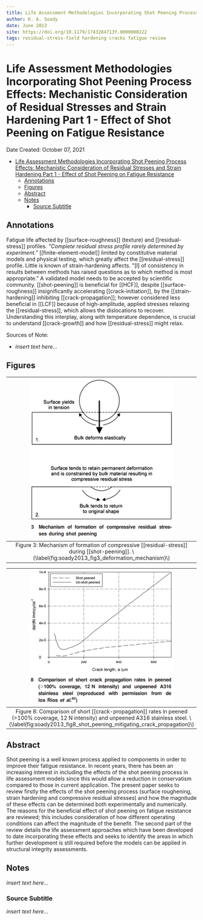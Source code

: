 ```yaml
---
title: Life Assessment Methodologies Incorporating Shot Peening Process Effects: Mechanistic Consideration of Residual Stresses and Strain Hardening Part 1 - Effect of Shot Peening on Fatigue Resistance
author: K. A. Soady
date: June 2013
site: https://doi.org/10.1179/1743284713Y.0000000222
tags: residual-stress-field hardening cracks fatigue review
---
```

<script type="text/javascript"
        src="https://cdnjs.cloudflare.com/ajax/libs/mathjax/2.7.0/MathJax.js?config=TeX-AMS_CHTML">
</script>
<script type="text/x-mathjax-config">
	MathJax.Ajax.config.path["Extra"] = "https://jmanthony3.github.io/Codes/MathJax/extensions/TeX",
	MathJax.Hub.Config({
		TeX: {
			equationNumbers: {
				autoNumber: "AMS"
			},
			extensions: [
				"[Extra]/Taylor.js",
				"[Extra]/NumericalMethods.js"
			]
		},
		tex2jax: {
			inlineMath: [["$", "$"], ["\\(", "\\)"]],
			blockMath: [["$$", "$$"], ["\\[", "\\]"]],
		},
});
</script>
<!-- %%%%%%%% Document Metadata %%%%%%%% -->
# Life Assessment Methodologies Incorporating Shot Peening Process Effects: Mechanistic Consideration of Residual Stresses and Strain Hardening Part 1 - Effect of Shot Peening on Fatigue Resistance

Date Created: October 07, 2021

- [Life Assessment Methodologies Incorporating Shot Peening Process Effects: Mechanistic Consideration of Residual Stresses and Strain Hardening Part 1 - Effect of Shot Peening on Fatigue Resistance](#life-assessment-methodologies-incorporating-shot-peening-process-effects-mechanistic-consideration-of-residual-stresses-and-strain-hardening-part-1---effect-of-shot-peening-on-fatigue-resistance)
	- [Annotations](#annotations)
	- [Figures](#figures)
	- [Abstract](#abstract)
	- [Notes](#notes)
		- [Source Subtitle](#source-subtitle)
<!-- %%%%%%%%%%%%%%%%%%%%%%%%%%%%%% -->





<!-- START WRITING BELOW -->





<!-- %%%%%%%%%%%%%%%%%%%%%%%%%%%%%% -->
## Annotations
Fatigue life affected by [[surface-roughness]] (texture) and [[residual-stress]] profiles. *"Complete residual stress profile rarely determined by experiment."* [[finite-element-model]] limited by constitutive material models and physical testing, which greatly affect the [[residual-stress]] profile. Little is known of strain-hardening affects. "[l] of consistency in results between methods has raised questions as to which method is most appropriate." A validated model needs to be accepted by scientific community. [[shot-peening]] is beneficial for [[HCF]], despite [[surface-roughness]] insignificantly accelerating [[crack-initiation]], by the [[strain-hardening]] inhibiting [[crack-propagation]]; however considered less beneficial in [[LCF]] because of high-amplitude, applied stresses relaxing the [[residual-stress]], which allows the dislocations to recover. Understanding this interplay, along with temperature dependence, is crucial to understand [[crack-growth]] and how [[residual-stress]] might relax.

Sources of Note:
- *insert text here$\dots$*

## Figures
| ![](../../../attachments/soadyLifeAssessment2013/soady2013_fig3_deformation_mechanism_211007_142420_EST.png) |
|:--:|
| Figure 3: Mechanism of formation of compressive [[residual-stress]] during [[shot-peening]]. \\(\label{fig:soady2013_fig3_deformation_mechanism}\\) |

| ![](../../../attachments/soadyLifeAssessment2013/soady2013_fig8_shot_peening_mitigating_crack_propagation_211007_142754_EST.png) |
|:--:|
| Figure 8: Comparison of short [[crack-propagation]] rates in peened (>100% coverage, 12 N intensity) and unpeened A316 stainless steel. \\(\label{fig:soady2013_fig8_shot_peening_mitigating_crack_propagation}\\) |

## Abstract
Shot peening is a well known process applied to components in order to improve their fatigue resistance. In recent years, there has been an increasing interest in including the effects of the shot peening process in life assessment models since this would allow a reduction in conservatism compared to those in current application. The present paper seeks to review firstly the effects of the shot peening process (surface roughening, strain hardening and compressive residual stresses) and how the magnitude of these effects can be determined both experimentally and numerically. The reasons for the beneficial effect of shot peening on fatigue resistance are reviewed; this includes consideration of how different operating conditions can affect the magnitude of the benefit. The second part of the review details the life assessment approaches which have been developed to date incorporating these effects and seeks to identify the areas in which further development is still required before the models can be applied in structural integrity assessments.

## Notes
*insert text here$\dots$*

### Source Subtitle
*insert text here$\dots$*
<!-- %%%%%%%%%%%%%%%%%%%%%%%%%%%%%% -->





<!-- %%%%%%%% End Document %%%%%%%% -->